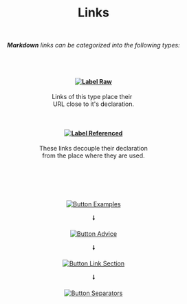 
<div align = 'center'>
         
# Links
         
<br>

***Markdown*** *links can be categorized into the following types:*

<br>
<br>

#### [![Label Raw]][#]

Links of this type place their <br>
URL close to it's declaration.

<br>

#### [![Label Referenced]][#]

These links decouple their declaration <br>
from the place where they are used.

<br>
<br>
<br>
<br>

[![Button Examples]][Examples]

**🠗**

[![Button Advice]][Advice]

**🠗**

[![Button Link Section]][Link Section]

**🠗**

[![Button Separators]][Separators]

</div>

<br>
<br>


<!----------------------------------------------------------------------------->

[Label Referenced]: https://img.shields.io/badge/Ｒｅｆｅｒｅｎｃｅｄ-609926?style=for-the-badge
[Label Raw]: https://img.shields.io/badge/Ｒａｗ-A22430?style=for-the-badge

[#]: #

<!---------------------------------{ Sections }-------------------------------->

[Link Section]: Sections/Link%20Section.md 'Creating sections dedicated to links.'
[Separators]: Sections/Separators.md 'A small list of separator examples.'
[Examples]: Sections/Examples.md 'Examples of the link types.'
[Advice]: Sections/Advice.md 'What this guide recommends.'


<!---------------------------------{ Buttons }--------------------------------->

[Button Link Section]: https://img.shields.io/badge/Link_Section-D77310?style=for-the-badge&logoColor=white&logo=ElasticStack
[Button Separators]: https://img.shields.io/badge/Separators-0D597F?style=for-the-badge&logoColor=white&logo=Clyp
[Button Examples]: https://img.shields.io/badge/Examples-006643?style=for-the-badge&logoColor=white&logo=CodeReview
[Button Advice]: https://img.shields.io/badge/Advice-0E85CD?style=for-the-badge&logoColor=white&logo=GitHub


